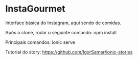 # InstaGourmet
Interface básica do Instagram, aqui sendo de comidas.

Após o clone, rodar o seguinte comando: npm install

Principais comandos: ionic serve

Tutorial do story: https://github.com/IgorSamer/ionic-stories
